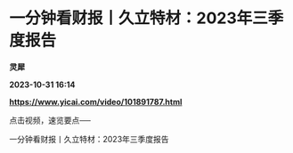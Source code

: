 # 一分钟看财报丨久立特材：2023年三季度报告
**灵犀**

**2023-10-31 16:14**

**https://www.yicai.com/video/101891787.html**

点击视频，速览要点──

一分钟看财报丨久立特材：2023年三季度报告